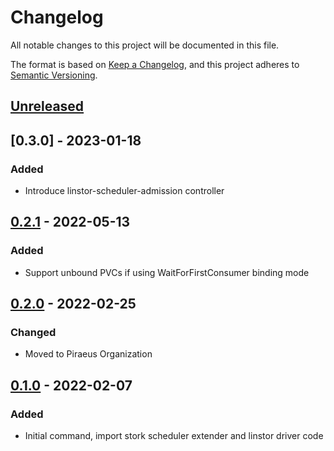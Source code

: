# Changelog
All notable changes to this project will be documented in this file.

The format is based on [Keep a Changelog](https://keepachangelog.com/en/1.0.0/),
and this project adheres to [Semantic Versioning](https://semver.org/spec/v2.0.0.html).

## [Unreleased]

## [0.3.0] - 2023-01-18

### Added

- Introduce linstor-scheduler-admission controller

## [0.2.1] - 2022-05-13

### Added

- Support unbound PVCs if using WaitForFirstConsumer binding mode

## [0.2.0] - 2022-02-25

### Changed

- Moved to Piraeus Organization

## [0.1.0] - 2022-02-07

### Added

- Initial command, import stork scheduler extender and linstor driver code

[Unreleased]: https://github.com/piraeusdatastore/linstor-scheduler-extender/compare/v0.3.0...HEAD
[0.2.1]: https://github.com/piraeusdatastore/linstor-scheduler-extender/compare/v0.2.1...v0.3.0
[0.2.1]: https://github.com/piraeusdatastore/linstor-scheduler-extender/compare/v0.2.0...v0.2.1
[0.2.0]: https://github.com/piraeusdatastore/linstor-scheduler-extender/compare/v0.1.0...v0.2.0
[0.1.0]: https://github.com/piraeusdatastore/linstor-scheduler-extender/releases/tag/v0.1.0
